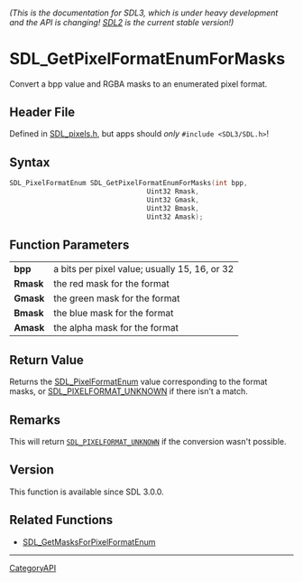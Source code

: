 ###### (This is the documentation for SDL3, which is under heavy development and the API is changing! [SDL2](https://wiki.libsdl.org/SDL2/) is the current stable version!)
# SDL_GetPixelFormatEnumForMasks

Convert a bpp value and RGBA masks to an enumerated pixel format.

## Header File

Defined in [SDL_pixels.h](https://github.com/libsdl-org/SDL/blob/main/include/SDL3/SDL_pixels.h), but apps should _only_ `#include <SDL3/SDL.h>`!

## Syntax

```c
SDL_PixelFormatEnum SDL_GetPixelFormatEnumForMasks(int bpp,
                                  Uint32 Rmask,
                                  Uint32 Gmask,
                                  Uint32 Bmask,
                                  Uint32 Amask);

```

## Function Parameters

|               |                                               |
| ------------- | --------------------------------------------- |
| **bpp**       | a bits per pixel value; usually 15, 16, or 32 |
| **Rmask**     | the red mask for the format                   |
| **Gmask**     | the green mask for the format                 |
| **Bmask**     | the blue mask for the format                  |
| **Amask**     | the alpha mask for the format                 |

## Return Value

Returns the [SDL_PixelFormatEnum](SDL_PixelFormatEnum) value corresponding
to the format masks, or [SDL_PIXELFORMAT_UNKNOWN](SDL_PIXELFORMAT_UNKNOWN)
if there isn't a match.

## Remarks

This will return [`SDL_PIXELFORMAT_UNKNOWN`](SDL_PIXELFORMAT_UNKNOWN) if
the conversion wasn't possible.

## Version

This function is available since SDL 3.0.0.

## Related Functions

* [SDL_GetMasksForPixelFormatEnum](SDL_GetMasksForPixelFormatEnum)

----
[CategoryAPI](CategoryAPI)

